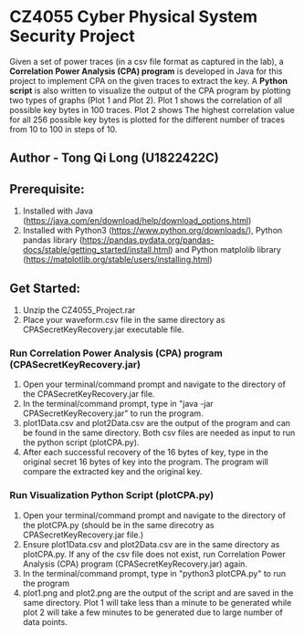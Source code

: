 # CZ4055 Cyber Physical System Security Project

Given a set of power traces (in a csv file format as captured in the lab), a **Correlation Power Analysis (CPA) program** is developed in Java for this project to implement CPA on the given traces to extract the key. A **Python script** is also written to visualize the output of the CPA program by plotting two types of graphs (Plot 1 and Plot 2). Plot 1 shows the correlation of all possible key bytes in 100 traces. Plot 2 shows The highest correlation value for all 256 possible key bytes is plotted for the different number of traces from 10 to 100 in steps of 10.


## Author - **Tong Qi Long (U1822422C)**



## Prerequisite:

1. Installed with Java (https://java.com/en/download/help/download_options.html)
2. Installed with Python3 (https://www.python.org/downloads/), Python pandas library (https://pandas.pydata.org/pandas-docs/stable/getting_started/install.html) and Python matplolib library (https://matplotlib.org/stable/users/installing.html)

## Get Started:
1. Unzip the CZ4055_Project.rar
3. Place your waveform.csv file in the same directory as CPASecretKeyRecovery.jar executable file.

### Run Correlation Power Analysis (CPA) program (CPASecretKeyRecovery.jar)

1. Open your terminal/command prompt and navigate to the directory of the CPASecretKeyRecovery.jar file.
2. In the terminal/command prompt, type in "java -jar CPASecretKeyRecovery.jar" to run the program.
3. plot1Data.csv and plot2Data.csv are the output of the program and can be found in the same directory. Both csv files are needed as input to run the python script (plotCPA.py). 
4. After each successful recovery of the 16 bytes of key, type in the original secret 16 bytes of key into the program. The program will compare the extracted key and the original key.

### Run Visualization Python Script (plotCPA.py)
1. Open your terminal/command prompt and navigate to the directory of the plotCPA.py (should be in the same direcotry as CPASecretKeyRecovery.jar file.)
2. Ensure plot1Data.csv and plot2Data.csv are in the same directory as plotCPA.py. If any of the csv file does not exist, run Correlation Power Analysis (CPA) program (CPASecretKeyRecovery.jar) again. 
3. In the terminal/command prompt, type in "python3 plotCPA.py" to run the program
4. plot1.png and plot2.png are the output of the script and are saved in the same directory. Plot 1 will take less than a minute to be generated while plot 2 will take a few minutes to be generated due to large number of data points. 

